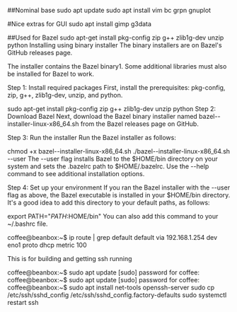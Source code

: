 ##Nominal base
sudo apt update
sudo apt install vim bc grpn gnuplot

#Nice extras for GUI 
sudo apt install gimp g3data

##Used for Bazel
sudo apt-get install pkg-config zip g++ zlib1g-dev unzip python
Installing using binary installer
The binary installers are on Bazel's GitHub releases page.

The installer contains the Bazel binary1. Some additional libraries must also be installed for Bazel to work.

Step 1: Install required packages
First, install the prerequisites: pkg-config, zip, g++, zlib1g-dev, unzip, and python.

sudo apt-get install pkg-config zip g++ zlib1g-dev unzip python
Step 2: Download Bazel
Next, download the Bazel binary installer named bazel-<version>-installer-linux-x86_64.sh from the Bazel releases page on GitHub.

Step 3: Run the installer
Run the Bazel installer as follows:

chmod +x bazel-<version>-installer-linux-x86_64.sh
./bazel-<version>-installer-linux-x86_64.sh --user
The --user flag installs Bazel to the $HOME/bin directory on your system and sets the .bazelrc path to $HOME/.bazelrc. Use the --help command to see additional installation options.

Step 4: Set up your environment
If you ran the Bazel installer with the --user flag as above, the Bazel executable is installed in your $HOME/bin directory. It's a good idea to add this directory to your default paths, as follows:

export PATH="$PATH:$HOME/bin"
You can also add this command to your ~/.bashrc file.


coffee@beanbox:~$ ip route | grep default
default via 192.168.1.254 dev eno1 proto dhcp metric 100 

This is for building and getting ssh running

coffee@beanbox:~$ sudo apt update
[sudo] password for coffee: 
coffee@beanbox:~$ sudo apt update
[sudo] password for coffee: 
coffee@beanbox:~$ sudo apt install net-tools openssh-server
sudo cp /etc/ssh/sshd_config /etc/ssh/sshd_config.factory-defaults
sudo systemctl restart ssh

